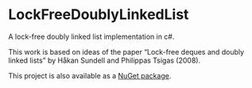 LockFreeDoublyLinkedList
========================

A lock-free doubly linked list implementation in c#.

This work is based on ideas of the paper “Lock-free deques and doubly linked lists”
by Håkan Sundell and Philippas Tsigas (2008).

This project is also available as a [NuGet package](https://www.nuget.org/packages/LockFreeDoublyLinkedList/).
